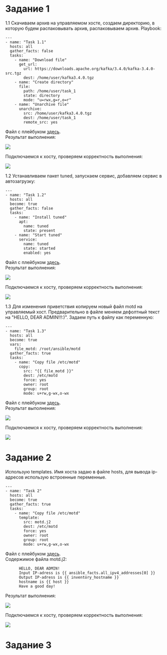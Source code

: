 # Задание 1
1.1 Скачиваем архив на управляемом хосте, создаем директорию, в которую будем распаковывать архив, распаковываем архив. Playbook:
```
---
- name: "Task 1.1"
  hosts: all
  gather_facts: false
  tasks:
    - name: "Download file"
      get_url:
        url: https://downloads.apache.org/kafka/3.4.0/kafka-3.4.0-src.tgz
        dest: /home/user/kafka3.4.0.tgz
    - name: "Create directory"
      file:
        path: /home/user/task_1
        state: directory
        mode: "u=rwx,g=r,o=r"
    - name: "Unarchive file"
      unarchive:
        src: /home/user/kafka3.4.0.tgz
        dest: /home/user/task_1
        remote_src: yes
 ```    
Файл с плейбуком [здесь](https://github.com/OlgaLesnykh/SYS/blob/main/SVIRT/ANSIBLE/playbook_1_1.yml).    
Результат выполнения:    
    
![](https://github.com/OlgaLesnykh/screenshots/blob/main/ANSIBLE_011.png)    
    
Подключаемся к хосту, проверяем корректность выполнения:    
    
![](https://github.com/OlgaLesnykh/screenshots/blob/main/ANSIBLE_013.png)    
    
1.2 Устанавливаем пакет tuned, запускаем сервис, добавляем сервис в автозагрузку:    
```
---
- name: "Task 1.2"
  hosts: all
  become: true
  gather_facts: false
  tasks:
    - name: "Install tuned"
      apt:
        name: tuned
        state: present
    - name: "Start tuned"
      service:
        name: tuned
        state: started
        enabled: yes
 ```    
Файл с плейбуком [здесь](https://github.com/OlgaLesnykh/SYS/blob/main/SVIRT/ANSIBLE/playbook_1_2.yml).    
Результат выполнения:    
    
![](https://github.com/OlgaLesnykh/screenshots/blob/main/ANSIBLE_012.png)    
    
Подключаемся к хосту, проверяем корректность выполнения:    
    
![](https://github.com/OlgaLesnykh/screenshots/blob/main/ANSIBLE_014.png)    
    
1.3 Для изменения приветствия копируем новый файл motd на управляемый хост. Предварительно в файле меняем дефолтный текст на "HELLO, DEAR ADMIN!!!:)". Задаем путь к файлу как переменную:    
    
```
---
- name: "Task 1.3"
  hosts: all
  become: true
  vars:
    file_motd: /root/ansible/motd 
  gather_facts: true
  tasks:
    - name: "Copy file /etc/motd"
      copy:
        src: "{{ file_motd }}"
        dest: /etc/motd
        force: yes
        owner: root
        group: root
        mode: u+rw,g-wx,o-wx
```    
Файл с плейбуком [здесь](https://github.com/OlgaLesnykh/SYS/blob/main/SVIRT/ANSIBLE/playbook_1_3.yml).    
Результат выполнения:    
    
![](https://github.com/OlgaLesnykh/screenshots/blob/main/ANSIBLE_015.png)    
    
Подключаемся к хосту, проверяем корректность выполнения:    
    
![](https://github.com/OlgaLesnykh/screenshots/blob/main/ANSIBLE_016.png)    
    
# Задание 2
Использую templates. Имя хоста задаю в файле hosts, для вывода ip-адресов использую встроенные переменные.    
    
```
---
- name: "Task 2"
  hosts: all
  become: true
  gather_facts: true
  tasks:
    - name: "Copy file /etc/motd"
      template:
        src: motd.j2
        dest: /etc/motd
        force: yes
        owner: root
        group: root
        mode: u+rw,g-wx,o-wx
```    
    
Файл с плейбуком [здесь](https://github.com/OlgaLesnykh/SYS/blob/main/SVIRT/ANSIBLE/playbook_2.yml).    
Содержимое файла motd.j2:    
    
```
      HELLO, DEAR ADMIN!
      Input IP-adress is {{ ansible_facts.all_ipv4_addresses[0] }}
      Output IP-adress is {{ inventory_hostname }}
      hostname is {{ host }}
      Have a good day!
```    
    
Результат выполнения:    
    
![](https://github.com/OlgaLesnykh/screenshots/blob/main/ANSIBLE_017.png)    
    
Подключаемся к хосту, проверяем корректность выполнения:    
    
![](https://github.com/OlgaLesnykh/screenshots/blob/main/ANSIBLE_019.png)    

# Задание 3
